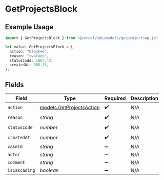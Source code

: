 # GetProjectsBlock

## Example Usage

```typescript
import { GetProjectsBlock } from "@vercel/sdk/models/getprojectsop.js";

let value: GetProjectsBlock = {
  action: "blocked",
  reason: "<value>",
  statusCode: 1867.43,
  createdAt: 388.13,
};
```

## Fields

| Field                                                      | Type                                                       | Required                                                   | Description                                                |
| ---------------------------------------------------------- | ---------------------------------------------------------- | ---------------------------------------------------------- | ---------------------------------------------------------- |
| `action`                                                   | [models.GetProjectsAction](../models/getprojectsaction.md) | :heavy_check_mark:                                         | N/A                                                        |
| `reason`                                                   | *string*                                                   | :heavy_check_mark:                                         | N/A                                                        |
| `statusCode`                                               | *number*                                                   | :heavy_check_mark:                                         | N/A                                                        |
| `createdAt`                                                | *number*                                                   | :heavy_check_mark:                                         | N/A                                                        |
| `caseId`                                                   | *string*                                                   | :heavy_minus_sign:                                         | N/A                                                        |
| `actor`                                                    | *string*                                                   | :heavy_minus_sign:                                         | N/A                                                        |
| `comment`                                                  | *string*                                                   | :heavy_minus_sign:                                         | N/A                                                        |
| `isCascading`                                              | *boolean*                                                  | :heavy_minus_sign:                                         | N/A                                                        |